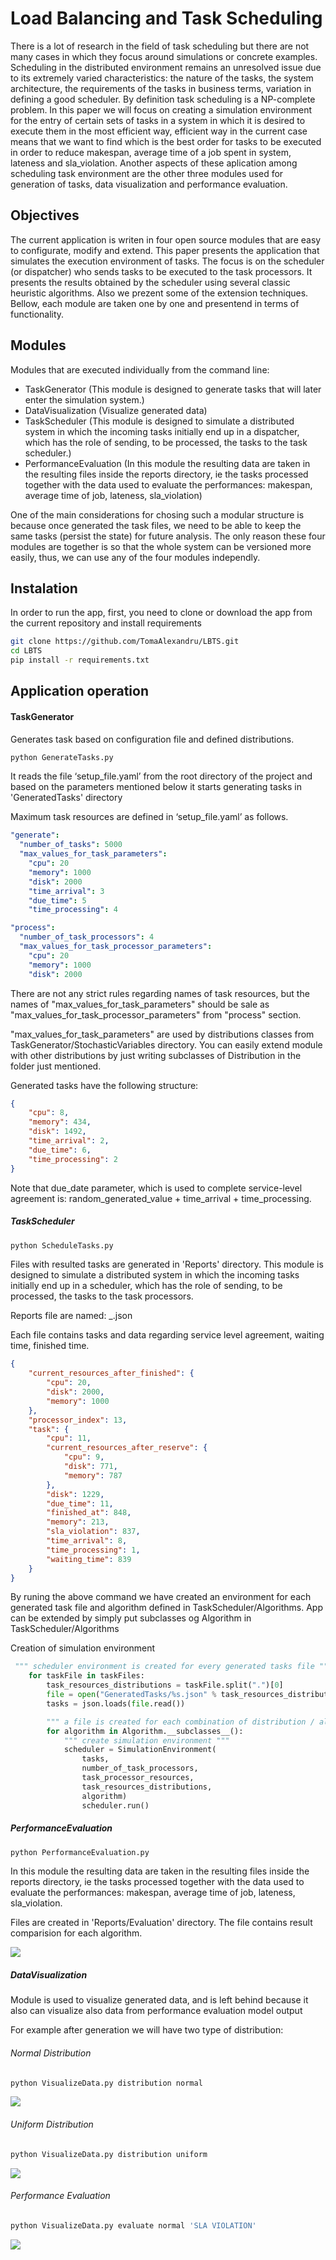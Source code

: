 # Load Balancing and Task Scheduling

There is a lot of research in the field of task scheduling but there are not many cases in which they focus around simulations or concrete examples. Scheduling in the distributed environment remains an unresolved issue due to its extremely varied characteristics: the nature of the tasks, the system architecture, the requirements of the tasks in business terms, variation in defining a good scheduler. By definition task scheduling is a NP-complete problem.
  In this paper we will focus on  creating a simulation environment for the entry of certain sets of tasks in a system in which it is desired to execute them in the most efficient way, efficient way in the current case means that we want to find which is the best order for tasks to be executed in order to reduce makespan, average time of a job spent in system, lateness and sla_violation.
  Another aspects of these aplication among scheduling task environment are the other three modules used for generation of tasks, data visualization and performance evaluation.

## Objectives
The current application is writen in four open source modules that are easy to configurate, modify and extend.
This paper presents the application that simulates the execution environment of tasks. The focus is on the scheduler (or dispatcher) who sends tasks to be executed to the task processors. It presents the results obtained by the scheduler using several classic heuristic algorithms. Also we prezent some of the extension techniques.
Bellow, each module are taken one by one and presentend in terms of functionality.

## Modules
Modules that are executed individually from the command line:
  - TaskGenerator (This module is designed to generate tasks that will later enter the simulation system.)
  - DataVisualization (Visualize generated data)
  - TaskScheduler (This module is designed to simulate a distributed system in which the incoming tasks initially end up in a dispatcher, which has the role of sending, to be processed, the tasks to the task scheduler.)
  - PerformanceEvaluation (In this module the resulting data are taken in the resulting files inside the reports directory, ie the tasks processed together with the data used to evaluate the performances:  makespan, average time of job, lateness, sla_violation)

One of the main considerations for chosing such a modular structure is because once generated the task files, we need to be able to keep the same tasks (persist the state) for future analysis. The only reason these four modules are together is so that the whole system can be versioned more easily, thus, we can use any of the four modules independly.

## Instalation
In order to run the app, first, you need to clone or download the app from the current repository and install requirements

```bash
git clone https://github.com/TomaAlexandru/LBTS.git
cd LBTS
pip install -r requirements.txt
```

## Application operation

#### TaskGenerator
Generates task based on configuration file and defined distributions.
```bash
python GenerateTasks.py
```

It reads the file ‘setup_file.yaml’ from the root directory of the project and based on the parameters mentioned below it starts generating tasks in 'GeneratedTasks' directory

Maximum task resources are defined in ‘setup_file.yaml’ as follows.

```yaml
"generate":
  "number_of_tasks": 5000
  "max_values_for_task_parameters":
    "cpu": 20
    "memory": 1000
    "disk": 2000
    "time_arrival": 3
    "due_time": 5
    "time_processing": 4

"process":
  "number_of_task_processors": 4
  "max_values_for_task_processor_parameters":
    "cpu": 20
    "memory": 1000
    "disk": 2000
```
There are not any strict rules regarding names of task resources, but the names of "max_values_for_task_parameters" should be sale as "max_values_for_task_processor_parameters" from "process" section.

"max_values_for_task_parameters" are used by distributions classes from TaskGenerator/StochasticVariables directory. You can easily extend module with other distributions by just writing subclasses of Distribution in the folder just mentioned.

Generated tasks have the following structure:
```json
{
    "cpu": 8,
    "memory": 434,
    "disk": 1492,
    "time_arrival": 2,
    "due_time": 6,
    "time_processing": 2
}
```
Note that due_date parameter, which is used to complete service-level agreement is: random_generated_value + time_arrival + time_processing.

##### TaskScheduler
```bash
python ScheduleTasks.py
```
Files with resulted tasks are generated in 'Reports' directory.
This module is designed to simulate a distributed system in which the incoming tasks initially end up in a scheduler, which has the role of sending, to be processed, the tasks to the task processors.

Reports file are named: <resourceDistribution>_<algorithm>.json
  
Each file contains tasks and data regarding service level agreement, waiting time, finished time.

```json
{
    "current_resources_after_finished": {
        "cpu": 20,
        "disk": 2000,
        "memory": 1000
    },
    "processor_index": 13,
    "task": {
        "cpu": 11,
        "current_resources_after_reserve": {
            "cpu": 9,
            "disk": 771,
            "memory": 787
        },
        "disk": 1229,
        "due_time": 11,
        "finished_at": 848,
        "memory": 213,
        "sla_violation": 837,
        "time_arrival": 8,
        "time_processing": 1,
        "waiting_time": 839
    }
}
```
By runing the above command we have created an environment for each generated task file and algorithm defined in TaskScheduler/Algorithms. App can be extended by simply put subclasses og Algorithm in TaskScheduler/Algorithms

Creation of simulation environment

```python
 """ scheduler environment is created for every generated tasks file """
    for taskFile in taskFiles:
        task_resources_distributions = taskFile.split(".")[0]
        file = open("GeneratedTasks/%s.json" % task_resources_distributions, "r")
        tasks = json.loads(file.read())

        """ a file is created for each combination of distribution / algorithm """
        for algorithm in Algorithm.__subclasses__():
            """ create simulation environment """
            scheduler = SimulationEnvironment(
                tasks,
                number_of_task_processors,
                task_processor_resources,
                task_resources_distributions,
                algorithm)
                scheduler.run()
```

##### PerformanceEvaluation
```bash
python PerformanceEvaluation.py
```
In this module the resulting data are taken in the resulting files inside the reports directory, ie the tasks processed together with the data used to evaluate the performances:  makespan, average time of job, lateness, sla_violation.

Files are created in 'Reports/Evaluation' directory. The file contains result comparision for each algorithm.

<img src="https://raw.githubusercontent.com/TomaAlexandru/LBTS/master/Resources/performance_evaluation_result.jpg" />

##### DataVisualization
Module is used to visualize generated data, and is left behind because it also can visualize also data from performance evaluation model output

For example after generation we will have two type of distribution:

###### Normal Distribution

```bash
python VisualizeData.py distribution normal
```

<img src="https://raw.githubusercontent.com/TomaAlexandru/LBTS/master/Resources/normal_dist.jpg" />

###### Uniform Distribution

```bash
python VisualizeData.py distribution uniform
```

<img src="https://raw.githubusercontent.com/TomaAlexandru/LBTS/master/Resources/uniform_dist.jpg" />

###### Performance Evaluation

```bash
python VisualizeData.py evaluate normal 'SLA VIOLATION'
```
<img src="https://raw.githubusercontent.com/TomaAlexandru/LBTS/master/Resources/scheduler.png" />
